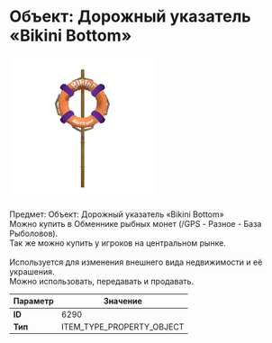 # Объект: Дорожный указатель «Bikini Bottom»

![Item Image](../img/6290.webp?raw=true)

Предмет: Объект: Дорожный указатель «Bikini Bottom»<br>Можно купить в Обменнике рыбных монет (/GPS - Разное - База Рыболовов).<br>Так же можно купить у игроков на центральном рынке.<br><br>Используется для изменения внешнего вида недвижимости и её украшения.<br>Можно использовать, передавать и продавать.


| Параметр | Значение |
|----------|----------|
| **ID** | 6290 |
| **Тип** | ITEM_TYPE_PROPERTY_OBJECT |

